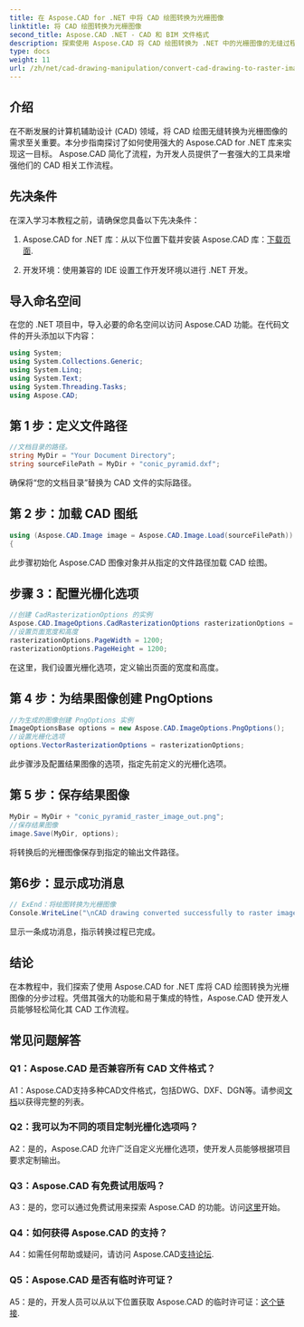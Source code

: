 ```yaml
---
title: 在 Aspose.CAD for .NET 中将 CAD 绘图转换为光栅图像
linktitle: 将 CAD 绘图转换为光栅图像
second_title: Aspose.CAD .NET - CAD 和 BIM 文件格式
description: 探索使用 Aspose.CAD 将 CAD 绘图转换为 .NET 中的光栅图像的无缝过程。解锁高效的工作流程并轻松增强您的 CAD 项目。
type: docs
weight: 11
url: /zh/net/cad-drawing-manipulation/convert-cad-drawing-to-raster-image/
---
```

## 介绍

在不断发展的计算机辅助设计 (CAD) 领域，将 CAD 绘图无缝转换为光栅图像的需求至关重要。本分步指南探讨了如何使用强大的 Aspose.CAD for .NET 库来实现这一目标。 Aspose.CAD 简化了流程，为开发人员提供了一套强大的工具来增强他们的 CAD 相关工作流程。

## 先决条件

在深入学习本教程之前，请确保您具备以下先决条件：

1.  Aspose.CAD for .NET 库：从以下位置下载并安装 Aspose.CAD 库：[下载页面](https://releases.aspose.com/cad/net/).

2. 开发环境：使用兼容的 IDE 设置工作开发环境以进行 .NET 开发。

## 导入命名空间

在您的 .NET 项目中，导入必要的命名空间以访问 Aspose.CAD 功能。在代码文件的开头添加以下内容：

```csharp
using System;
using System.Collections.Generic;
using System.Linq;
using System.Text;
using System.Threading.Tasks;
using Aspose.CAD;
```

## 第 1 步：定义文件路径

```csharp
//文档目录的路径。
string MyDir = "Your Document Directory";
string sourceFilePath = MyDir + "conic_pyramid.dxf";
```

确保将“您的文档目录”替换为 CAD 文件的实际路径。

## 第 2 步：加载 CAD 图纸

```csharp
using (Aspose.CAD.Image image = Aspose.CAD.Image.Load(sourceFilePath))
{
```

此步骤初始化 Aspose.CAD 图像对象并从指定的文件路径加载 CAD 绘图。

## 步骤 3：配置光栅化选项

```csharp
//创建 CadRasterizationOptions 的实例
Aspose.CAD.ImageOptions.CadRasterizationOptions rasterizationOptions = new Aspose.CAD.ImageOptions.CadRasterizationOptions();
//设置页面宽度和高度
rasterizationOptions.PageWidth = 1200;
rasterizationOptions.PageHeight = 1200;
```

在这里，我们设置光栅化选项，定义输出页面的宽度和高度。

## 第 4 步：为结果图像创建 PngOptions

```csharp
//为生成的图像创建 PngOptions 实例
ImageOptionsBase options = new Aspose.CAD.ImageOptions.PngOptions();
//设置光栅化选项
options.VectorRasterizationOptions = rasterizationOptions;
```

此步骤涉及配置结果图像的选项，指定先前定义的光栅化选项。

## 第 5 步：保存结果图像

```csharp
MyDir = MyDir + "conic_pyramid_raster_image_out.png";
//保存结果图像
image.Save(MyDir, options);
```

将转换后的光栅图像保存到指定的输出文件路径。

## 第6步：显示成功消息

```csharp
// ExEnd：将绘图转换为光栅图像
Console.WriteLine("\nCAD drawing converted successfully to raster image format.\nFile saved at " + MyDir);
```

显示一条成功消息，指示转换过程已完成。

## 结论

在本教程中，我们探索了使用 Aspose.CAD for .NET 库将 CAD 绘图转换为光栅图像的分步过程。凭借其强大的功能和易于集成的特性，Aspose.CAD 使开发人员能够轻松简化其 CAD 工作流程。

## 常见问题解答

### Q1：Aspose.CAD 是否兼容所有 CAD 文件格式？

A1：Aspose.CAD支持多种CAD文件格式，包括DWG、DXF、DGN等。请参阅[文档](https://reference.aspose.com/cad/net/)以获得完整的列表。

### Q2：我可以为不同的项目定制光栅化选项吗？

A2：是的，Aspose.CAD 允许广泛自定义光栅化选项，使开发人员能够根据项目要求定制输出。

### Q3：Aspose.CAD 有免费试用版吗？

 A3：是的，您可以通过免费试用来探索 Aspose.CAD 的功能。访问[这里](https://releases.aspose.com/)开始。

### Q4：如何获得 Aspose.CAD 的支持？

A4：如需任何帮助或疑问，请访问 Aspose.CAD[支持论坛](https://forum.aspose.com/c/cad/19).

### Q5：Aspose.CAD 是否有临时许可证？
 
 A5：是的，开发人员可以从以下位置获取 Aspose.CAD 的临时许可证：[这个链接](https://purchase.aspose.com/temporary-license/).